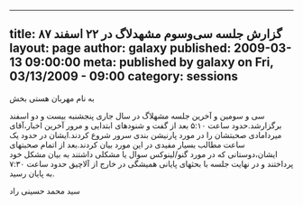 ----------
title: گزارش جلسه سی‌وسوم مشهدلاگ در ۲۲ اسفند ۸۷
layout: page
author: galaxy
published: 2009-03-13 09:00:00
meta: published by galaxy on Fri, 03/13/2009 - 09:00
category: sessions
----------
به نام مهربان هستی بخش

سی و سومین و آخرین جلسه مشهلاگ در سال جاری پنجشنبه بیست و دو اسفند
برگزارشد.حدود ساعت ۵:۱۰ بعد از گفت و شنودهای ابتدایی و مرور آخرین اخبار،آقای
میردامادی صحبتشان را در مورد پارنیشن بندی سرور شروع کردند.ایشان در حدود یک
ساعت مطالب بسیار مفیدی در این مورد بیان کردند.بعد از اتمام صحبتهای
ایشان،دوستانی که در مورد گنو/لینوکس سوال یا مشکلی داشتند به بیان مشکل خود
پرداختند و در نهایت جلسه با بحثهای پایانی همیشگی در خارج از آلاچیق حدود ساعت
۷:۳۰ به پایان رسید.


<!--more-->



سید محمد حسینی راد
